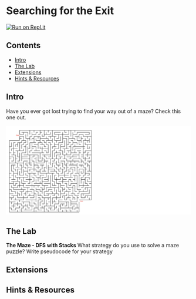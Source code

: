 # Searching for the Exit

[![Run on Repl.it](https://repl.it/badge/github/upperlinecode/<INSERT_GITHUB_EXTENSION>)](https://repl.it/github/upperlinecode/<INSERT_GITHUB_EXTENSION>)

## Contents

- [Intro](#intro)
- [The Lab](#the-lab)
- [Extensions](#extensions)
- [Hints & Resources](#hints--resources)

## Intro

Have you ever got lost trying to find your way out of a maze? Check this one out.

![](./assets/hard_maze.png)

## The Lab



**The Maze - DFS with Stacks**
What strategy do you use to solve a maze puzzle?
Write pseudocode for your strategy




## Extensions

## Hints & Resources